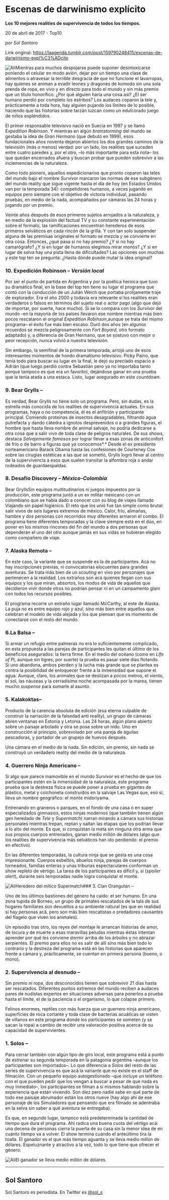 # Escenas de darwinismo explícito

**Los 10 mejores realities de supervivencia de todos los tiempos.**

20 de abril de 2017 - Top10

_por Sol Santoro_

Link original: https://laagenda.tumblr.com/post/159790248415/escenas-de-darwinismo-expl%C3%ADcito

![Ali](https://64.media.tumblr.com/d08c8c23901e2be5063bc20fe694ebad/tumblr_inline_pjzq8n0gGJ1t6q87u_500.jpg)Mientras para muchos despojarse puede
suponer desintoxicarse poniendo el celular en modo avión, dejar por
un tiempo una clase de alimentos o atravesar la terrible desgracia de
que no funcione el lavarropas, hay quienes se animan a evadir leones
y dragones de komodo sin una sola prenda de ropa, en vivo y en
directo para todo el mundo y sin más premio que un título
honorífico. ¿Por qué alguien haría una cosa así? ¿El ser humano
perdió por completo los estribos? Los audaces coparon la tele y,
prácticamente a toda hora, hay alguien pujando los límites de lo
posible, haciendo que las historias sobre tarzán luzcan como un
edulcorado juego de niños espléndidos.

El primer responsable televisivo nació
en Suecia en 1997 y se llamó *Expedition Robinson*. Y mientras
en algún *brainstorming* del mundo se gestaba la idea de *Gran
Hermano* (que debutó en 1999), esos fundacionales años noventa
dejaron abiertos los dos grandes caminos de la televisión (más o
menos) verdad: por un lado, los realities que suceden entre cuatro
paredes y, por el otro, –lo más importante para esta nota– los
que quedan encerrados afuera y buscan probar que pueden sobrevivir a
las inclemencias de la naturaleza. 


Como todo pionero, aquellos
expedicionarios que pronto coparon las teles del mundo bajo el nombre
*Survivor* marcaron las normas de ese subgénero del mundo
reality que sigue vigente hasta el día de hoy (en Estados Unidos van
por la temporada 34): competidores humanos, a veces jugando en
equipos pero siempre con el objetivo de victoria individual, pasando
pruebas, en medio de la nada, acompañados por cámaras las 24 horas
y jugando por un premio. 


Veinte años después de esos primeros
sujetos arrojados a la naturaleza, y en medio de la explosión del
factual TV y su constante experimentación sobre el formato, las
ramificaciones encuentran herederos de esos primeros selváticos en
cada rincón de la grilla. Y con tan solo suspender alguna de las
premisas originales el formato se mezcla y se convierte en otra cosa.
Entonces, ¿qué pasa si no hay premio? ¿Y si no hay camarógrafo?
¿Y si en lugar de humanos elegimos mirar monos? ¿Y si en lugar de
selva hay una pista llena de dificultades? Las opciones son muchas y
este top ten se pregunta: ¿Hasta dónde puede mutar la idea
original?

### 10. Expedición Robinson – *Versión local*

Por ser el punto de partida en
Argentina y por la poética heroica que tuvo su dramático final, en
la base del top ten tiene su lugar el programa que contó con la
conducción de un Julián Weich que portaba prolijamente traje de
explorador. Era el año 2000 y todavía era relevante si los
realities eran verdaderos o falsos en términos del sujeto real o
actor pago (algo que dejó de importar, por suerte, hace mucho). Si
se lo compara con los *Survivor* del mundo –en la mayoría de
los países llevaron ese nombre mientras más bien pocos rescataron
el original *Expedition Robinson*,aunque se trata del
mismo programa– el éxito fue más bien escaso. Duró dos años (en
algunos recuerdos se mezcla peligrosamente con *Fort Boyard*,
otro formato adaptado) y, a diferencia de Gran Hermano, que se
sostuvo con mejor o peor recepción, nunca volvió a nuestra
televisión.

Sin embargo, la semifinal de la primera
temporada, arrojó uno de esos interesantes momentos de hondo
dramatismo televisivo. Picky Paino, que tenía todo para buscar su
lugar en la final, le dejó su preciado espacio a Adrián (que luego
perdió contra Sebastián pero ya no importaba tanto porque tampoco
es que era un favorito), dejándose ganar en una prueba que la tenía
atada a una estaca. Listo, lugar asegurado en este *countdown*.

### 9. Bear Grylls –

Es verdad, Bear Grylls no tiene solo un
programa. Pero, sin dudas, es la estrella más conocida de los
realities de supervivencia actuales. En sus programas, haya o no
competencia, él es el anfitrión y participante principal. Comiendo
proteínas de insectos desagradables, filtrando agua putrefacta y
dando cátedra a ignotos desprevenidos o a grandes figuras, el hombre
que hasta lleva nombre de animal salvaje, no podría dedicarse a otra
cosa que a salir vivo de toda clase de peligros naturales. De sus
shows, destaca *Salvajemente famosos* por lograr llevar a esas
zonas de anticonfort de frío o de barro a figuras que ya conocemos*.*
Desde el ex presidente norteamericano Barack Obama hasta las
confesiones de Courteney Cox sobre las cirugías estéticas a las que
se sometió, Grylls logró llevar al centro de la supervivencia a
esos que suelen transitar la alfombra roja o andar rodeados de
guardaespaldas. 




### 8. Desafío Discovery – *México-Colombia*



Bear GryllsSin equipos multitudinarios ni juegos
impuestos por la producción, este programa juntó a un ex militar
mexicano con un colombiano que se había dado a conocer con su blog
de viajes llamado Viajando sin papel higiénico. El reto que los unió
fue tan simple como brutal: salir vivos de seis lugares extremos de
méxico. Calor, frío, alimañas, hambre y dos personas con
recorridos muy diferentes armaron el combo. El programa tiene
diferentes temporadas y la clave siempre está en el dúo, en poner
en los mismos rincones del fin del mundo a dos personas que
dependerán el uno del otro aunque jamás en sus vidas se hubieran
elegido como compañero de viaje. 


### 7. Alaska Remota –

En este caso, la variante que se
suspende es la de participantes. Acá no hay inscripciones previas,
ni convocatorias elocuentes para grandes aventuras. Se trata más
bien de un *scouting* en vivo por personajes que pertenecen a la
realidad. Los extraños son acá quienes llegan con sus equipos y los
que miran, absortos, los modos de vida de aquellos que decidieron
vivir donde otros no podrían pensar ni en un campamento glam con
todos los recursos posibles.

El programa recorre un extraño lugar
llamado McCarthy, al este de Alaska. La puja no es entre equipo rojo
y azul, sino más bien entre aquellos que celebran el modelo de vida
alejada y los que piensan que es momento de conectarse con el resto
del mundo. 


### 6.La Balsa –

Si armar un refugio entre palmeras no
era lo suficientemente complicado, en esta propuesta a las parejas de
participantes les quitan el último de los beneficios asegurados: la
tierra firme. En el medio del océano (como en *LIfe of Pi*,
aunque sin tigres, por suerte) la prueba es pasar siete días
flotando. Si uno abandona, ambos pierden y la lucha más grande que
se plantea es contra la posibilidad de enloquecer frente a la
inmensidad que supone el agua. Aunque, claro, los animales que se
deslizan a pocos metros, el viento, el sol, las náuseas y la
cerradísima noche acompasada por la marea, tienen mucho *suspense*
para sumarle al asunto.

### 5. Kalakoktas–

Producto de la carencia absoluta de
edición (esa eterna culpable de construir la narración de la
falsedad anti reality), un grupo de cámaras abren ventanas en
Estonia y Letonia. Las 24 horas, algún plano abierto sobre un
paisaje arbolado y otra se posa sobre un nido. Uno en construcción
al principio, sobrevolado por una pareja de águilas pescadoras, y
portador de un grupejo de huevos después. 


Una cámara en el medio de la nada. Sin
edición, sin premio, sin nada se construyó un verdadero reality del
medio de la naturaleza.

### 4. Guerrero Ninja Americano –

Si algo que parece inamovible en el
mundo *Survivor* es el hecho de que los participantes estén en
la inmensidad de la naturaleza, este programa prueba que la destreza
física se puede poner a prueba en gigantes de plástico, metal y
colchoneta construidos en la salvaje Las Vegas que, eso sí, lleva un
nombre geográfico: el monte midoriyama. 


Entrenando en graneros o parques, en el
fondo de una casa o en super especializados gimnasios, estos ninjas
modernos (que también tienen algún gen heredado de *Tele* y
*Supermatch*) narran mirando a cámara sus historias personales
mientras trepan, reptan y saltan las etapas que los podrían llevar a
lo alto del monte. Es que, si conquistan la meta sin ninguna otra
arma que sus propios cuerpos entrenados, ganan medio millón de
dólares (algo que los realities de supervivencia más selváticos
han ido perdiendo: el premio en efectivo). 


En las diferentes temporadas, la
cultura ninja que se gesta es una cosa impresionante. Cuerpos
esbeltos, abuelos ninja, parejas de cuerpos torneados, familias
enteras y unas tribunas espectaculares conforman un show repleto de
vértigo. La tarea de los participantes es difícil y, sí (*spoiler
alert*), durante seis temporadas nadie logra conquistar el monte.


![Ali](https://64.media.tumblr.com/85239875783d94df928a3b94a7292ca6/tumblr_inline_pjzq8n8F9y1t6q87u_500.jpg)Heredero del mítico Supermatch### 3. Clan Orangután –

Uno de los últimos bastiones del
género ha caído: el ser humano. En una zona tupida de Borneo, un
grupo de primates rescatados de la tala de sus hogares familiares son
devueltos a su ambiente natural (es que en realidad si hay personas
acá, pero son más bien rescatistas o predadores causantes del
flagelo que viven los animales).

Un episodio tras otro, los reyes del
montaje le arrancan historias de amor, de locura y de muerte a esas
maravillas peludas mientras éstas intentan aprender por qué les
conviene dormir arriba de los árboles y no abrazar serpientes. El
premio para ellos no es salir de allí sino más bien todo lo
contrario y la destreza del programa está en las historias que
aparecen frente a cámara y, prácticamente, se cuentan en primera
persona (bueno, o mono).

### 2. Supervivencia al desnudo –

Sin premio ni ropa, dos desconocidos
tienen que sobrevivir 21 días hasta ser rescatados. Diferentes
puntos extremos del mundo reciben a audaces pares de nudistas
expertos en situaciones adversas para ponerlos a prueba hasta el
límite, el de la paciencia o el organismo, lo que colapse primero.

Felinos enormes, reptiles con más
fuerza que un guerrero ninja americano, superficies de roca cortante
y toda clase de bacterias acuáticas se visten de villanos en este
programa donde los participantes se someten (y se sacan la ropa) a
cambio de recibir una valoración positiva acerca de su capacidad de
supervivientes.

### 1. Solos –

Para cerrar también con algún tipo de
giro local, este programa está a punto de estrenar su segunda
temporada en la patagonia argentina –aunque los participantes son
importados–. Lo que diferencia a *Solos* del resto de las
series de supervivencia es que acá la variante que no existe es el
staff de filmación. Con un pequeño equipo autogestionado –que
incluye un teléfono con el que pueden pedir que los vengan a buscar
a pesar de que nada es muy inmediato–, los participantes se filman
a sí mismos hablando sobre la experiencia que están viviendo. Son
diez pero nadie sabe en qué parte de todo ese paisaje abrumador
están los otros nueve (hay algo ahí de ese personaje de los
Simuladores que pensando que era filmado se adentraba en la selva sin
saber a qué aventura se entregaba).

Es que, en segundo lugar, tampoco está
predeterminada la cantidad de tiempo que dura el programa. Ahí
radica una buena cuota del vértigo acá: una decena de personas
cierra la puerta de su casa sin la menor idea de en cuánto tiempo va
a volver. El show termina cuando el anteúltimo tira la toalla. El
ganador es el que más tiempo aguanta y se lleva medio millón de
dólares. Espeluznante y atractivo a la vez, todo lo que tiene que
ofrecer el género.

![Ali](https://64.media.tumblr.com/d08c8c23901e2be5063bc20fe694ebad/tumblr_inline_pjzq8n0gGJ1t6q87u_500.jpg)El ganador se lleva medio millón de dólares.  
  




---

Sol Santoro
-----------

Sol Santoro es periodista. En Twitter es [@sol\_s](https://twitter.com/sol_s?lang=es) 

